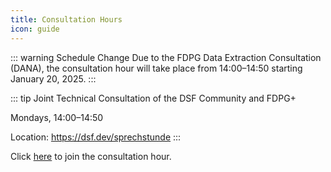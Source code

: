 ```yaml
---
title: Consultation Hours
icon: guide
---
```



::: warning Schedule Change
Due to the FDPG Data Extraction Consultation (DANA), the consultation hour will take place from 14:00–14:50 starting January 20, 2025.
:::

::: tip Joint Technical Consultation of the DSF Community and FDPG+

Mondays, 14:00–14:50

Location: https://dsf.dev/sprechstunde
:::

Click [here](https://lecture.senfcall.de/sim-ock-1vk-l8o) to join the consultation hour.

